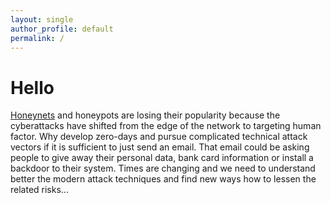 ```yaml
---
layout: single
author_profile: default
permalink: /
---
```


# Hello

[Honeynets](https://www.sciencedirect.com/topics/computer-science/honeynets) and honeypots are losing their popularity because the cyberattacks have shifted from the edge of the network to targeting human factor. Why develop zero-days and pursue complicated technical attack vectors if it is sufficient to just send an email. That email could be asking people to give away their personal data, bank card information or install a backdoor to their system. Times are changing and we need to understand better the modern attack techniques and find new ways how to lessen the related risks...


